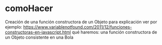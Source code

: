 # comoHacer

Creación de una función constructora de un Objeto
      para explicación ver por ejemplo: https://www.variablenotfound.com/2011/12/funciones-constructoras-en-javascript.html
      qué haremos: una función constructora de un Objeto consistente en una Bola 
     
